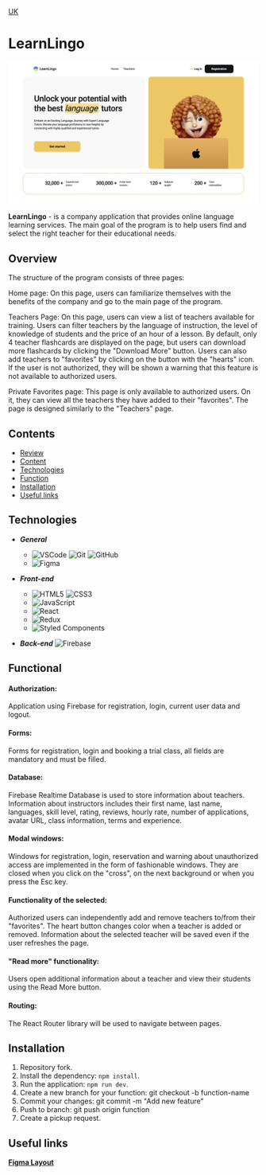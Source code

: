 [UK](README-uk.md)
# LearnLingo

![Home page](./public//Знімок%20екрана%202024-01-28%20о%2011.16.34.png)

**LearnLingo**  - is a company application that provides online language learning services. The main goal of the program is to help users find and select the right teacher for their educational needs.

## Overview

The structure of the program consists of three pages:

Home page: On this page, users can familiarize themselves with the benefits of the company and go to the main page of the program.

Teachers Page: On this page, users can view a list of teachers available for training. Users can filter teachers by the language of instruction, the level of knowledge of students and the price of an hour of a lesson. By default, only 4 teacher flashcards are displayed on the page, but users can download more flashcards by clicking the "Download More" button. Users can also add teachers to "favorites" by clicking on the button with the "hearts" icon. If the user is not authorized, they will be shown a warning that this feature is not available to authorized users.

Private Favorites page: This page is only available to authorized users. On it, they can view all the teachers they have added to their "favorites". The page is designed similarly to the "Teachers" page.

## Contents
- [Review](#review)
- [Content](#content)
- [Technologies](#technologies)
- [Function](#functional)
- [Installation](#installation)
- [Useful links](#useful-links)

## Technologies

- ***General***
  - ![VSCode](https://img.shields.io/badge/vscode-007ACC?style=for-the-badge&logo=visualstudiocode&logoColor=white) ![Git](https://img.shields.io/badge/Git-F05032?style=for-the-badge&logo=git&logoColor=white) ![GitHub](https://img.shields.io/badge/GitHub-181717?style=for-the-badge&logo=github&logoColor=white)
  - ![Figma](https://img.shields.io/badge/Figma-F24E1E?style=for-the-badge&logo=figma&logoColor=white)

- ***Front-end***
  - ![HTML5](https://img.shields.io/badge/html5-E34F26?style=for-the-badge&logo=html5&logoColor=white) ![CSS3](https://img.shields.io/badge/css3-1572B6?style=for-the-badge&logo=css3&logoColor=white)
  - ![JavaScript](https://img.shields.io/badge/javascript-F7DF1E?style=for-the-badge&logo=javascript&logoColor=white)
  - ![React](https://img.shields.io/badge/react-61DAFB?style=for-the-badge&logo=react&logoColor=white)
  - ![Redux](https://img.shields.io/badge/redux-764ABC?style=for-the-badge&logo=redux&logoColor=white)
  - ![Styled Components](https://img.shields.io/badge/styled_components-DB7093?style=for-the-badge&logo=styledcomponents&logoColor=white)

- ***Back-end***
![Firebase](https://img.shields.io/badge/Firebase-039BE5?style=for-the-badge&logo=Firebase&logoColor=white)

## Functional

#### Authorization:
Application using Firebase for registration, login, current user data and logout.

#### Forms:
Forms for registration, login and booking a trial class, all fields are mandatory and must be filled.

#### Database:
Firebase Realtime Database is used to store information about teachers. Information about instructors includes their first name, last name, languages, skill level, rating, reviews, hourly rate, number of applications, avatar URL, class information, terms and experience.

#### Modal windows:
Windows for registration, login, reservation and warning about unauthorized access are implemented in the form of fashionable windows. They are closed when you click on the "cross", on the next background or when you press the Esc key.

#### Functionality of the selected:
Authorized users can independently add and remove teachers to/from their "favorites". The heart button changes color when a teacher is added or removed. Information about the selected teacher will be saved even if the user refreshes the page.

#### "Read more" functionality:
Users open additional information about a teacher and view their students using the Read More button.

#### Routing:
The React Router library will be used to navigate between pages.

## Installation

1. Repository fork.
2. Install the dependency: `npm install`.
3. Run the application: `npm run dev`.
4. Create a new branch for your function: git checkout -b function-name
5. Commit your changes: git commit -m "Add new feature"
6. Push to branch: git push origin function
7. Create a pickup request.



## Useful links

[**Figma Layout**](https://www.figma.com/file/dewf5jVviSTuWMMyU3d8Mc/%D0%9F%D0%B5%D1%82-%D0%BF%D1%80%D0%BE%D1%94%D0%BA%D1%82-%D0%B4%D0%BB%D1%8F-%D0%9A%D0%A6?type=design&node-id=0-1&mode=design&t=jCmjSs9PeOjObYSc-0)